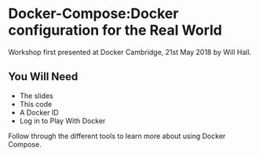 # Docker-Compose:Docker configuration for the Real World
Workshop first presented at Docker Cambridge, 21st May 2018 by Will Hall.

## You Will Need

* The slides
* This code
* A Docker ID
* Log in to Play With Docker

Follow through the different tools to learn more about using Docker Compose.
